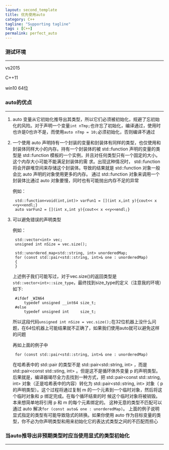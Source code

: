 ```yaml
---
layout: second_template
title: 优先使用auto
category: C++
tagline: "Supporting tagline"
tags : [C++]
permalink: perfect_auto
---
```


### 测试环境
--------------------------------------------------
	
vs2015

C++11	

win10 64位


### auto的优点
--------------------------------------------------
	
1. auto 变量从它初始化推导出其类型，所以它们必须被初始化，规避了忘初始化的风险。对于声明一个变量`int nTmp;`也许忘了初始化，编译通过，使用时也许是0也许不是，而使用`auto nTmp = 10;`必须初始化，否则编译不通过

2. 一个使用 auto 声明持有一个封装的变量和封装体有同样的类型，也仅使用和封装体同样大小的内存。持有一个封装体的被 std::function 声明的变量的类型是 std::function 模板的一个实例，并且对任何类型只有一个固定的大小。这个内存大小可能不能满足封装体的需
求。出现这种情况时， std::function 将会开辟堆空间来存储这个封装体。导致的结果就是 std::function 对象一般会比 auto 声明的对象使用更多的内存。
通过 std::function 对象来调用一个封装体比通过 auto 对象要慢，同时也有可能抛出内存不足的异常

	例如：

		std::function<void(int,int)> varFun1 = [](int x,int y){cout<< x <<y<<endl;}
		auto varFun2 = [](int x,int y){cout<< x <<y<<endl;}

3. 可以避免错误的声明类型

	例如：

		std::vector<int> vec;
		unsigned int nSize = vec.size();

		std::unordered_map<std::string, int> unorderedMap;
		for (const std::pair<std::string, int>& one : unorderedMap)
		{
		}

	上述例子我们可能写过，对于vec.size()的返回类型是`std::vector<int>::size_type`，最终找到size_type的定义（注意我的环境）如下:

		#ifdef _WIN64
			typedef unsigned __int64 size_t;
		#else
			typedef unsigned int     size_t;

	所以这段代码`unsigned int nSize = vec.size();`在32位机器上没什么问题，在64位机器上可能结果就不正确了，如果我们使用auto就可以避免这样的问题

	再如上面的例子中
	
		for (const std::pair<std::string, int>& one : unorderedMap)
	
	在哈希表中的 std::pair 的类型不是 std::pair<std::string, int> ，而是 std::pair<const std::sting, int> 。但是这不是循环体外变量 p 的声明类型。后果就是，编译器竭尽全力去找到一种方式，把 std::pair<const std::string, int> 对象（正是哈希表中的内容）转化为 std::pair<std::string, int> 对象（ p 的声明类型）。这个过程将通过复制 m 的一个元素到一个临时对象，然后将这个临时对象和 p 绑定完成。在每个循环结束的时
	候这个临时对象将被销毁。本来想简单地将引用 p 和 m 的每个元素绑定的。 这种无意的类型不匹配可以通过 auto 解决`for (const auto& one : unorderedMap)`。 上面的例子说明显式指定的类型有可能导致隐式的转换。如果你使用 auto 作为目标变量的类型，你不必为你声明类型和用来初始化它的表达式类型之间的不匹配而担心

### 当auto推导出非预期类型时应当使用显式的类型初始化
--------------------------------------------------


